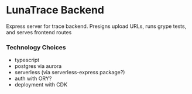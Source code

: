 <!--
  ~ Copyright by LunaSec (owned by Refinery Labs, Inc)
  ~
  ~ Licensed under the Creative Commons Attribution-ShareAlike 4.0 International
  ~ (the "License"); you may not use this file except in compliance with the
  ~ License. You may obtain a copy of the License at
  ~
  ~ https://creativecommons.org/licenses/by-sa/4.0/legalcode
  ~
  ~ See the License for the specific language governing permissions and
  ~ limitations under the License.
  ~
-->
# LunaTrace Backend
Express server for trace backend.  Presigns upload URLs, runs grype tests, and serves frontend routes

### Technology Choices
* typescript
* postgres via aurora
* serverless (via serverless-express package?)
* auth with ORY?
* deployment with CDK
